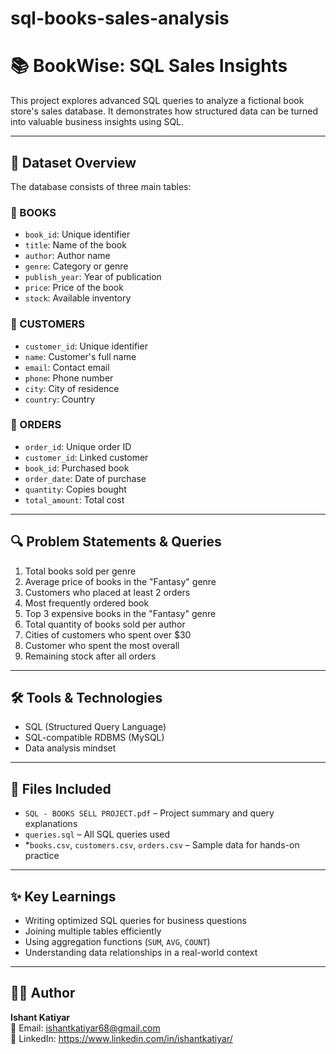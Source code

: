 # sql-books-sales-analysis
# 📚 BookWise: SQL Sales Insights

This project explores advanced SQL queries to analyze a fictional book store's sales database. It demonstrates how structured data can be turned into valuable business insights using SQL.

---

## 📁 Dataset Overview

The database consists of three main tables:

### 🧾 BOOKS
- `book_id`: Unique identifier
- `title`: Name of the book
- `author`: Author name
- `genre`: Category or genre
- `publish_year`: Year of publication
- `price`: Price of the book
- `stock`: Available inventory

### 🧑 CUSTOMERS
- `customer_id`: Unique identifier
- `name`: Customer's full name
- `email`: Contact email
- `phone`: Phone number
- `city`: City of residence
- `country`: Country

### 🛒 ORDERS
- `order_id`: Unique order ID
- `customer_id`: Linked customer
- `book_id`: Purchased book
- `order_date`: Date of purchase
- `quantity`: Copies bought
- `total_amount`: Total cost

---

## 🔍 Problem Statements & Queries

1. Total books sold per genre  
2. Average price of books in the "Fantasy" genre  
3. Customers who placed at least 2 orders  
4. Most frequently ordered book  
5. Top 3 expensive books in the "Fantasy" genre  
6. Total quantity of books sold per author  
7. Cities of customers who spent over $30  
8. Customer who spent the most overall  
9. Remaining stock after all orders  

---

## 🛠 Tools & Technologies

- SQL (Structured Query Language)
- SQL-compatible RDBMS (MySQL)
- Data analysis mindset

---

## 📂 Files Included

- `SQL - BOOKS SELL PROJECT.pdf` – Project summary and query explanations  
- `queries.sql` – All SQL queries used  
- *`books.csv`, `customers.csv`, `orders.csv` – Sample data for hands-on practice  

---

## ✨ Key Learnings

- Writing optimized SQL queries for business questions  
- Joining multiple tables efficiently  
- Using aggregation functions (`SUM`, `AVG`, `COUNT`)  
- Understanding data relationships in a real-world context  

---

## 👨‍💻 Author

**Ishant Katiyar**  
📧 Email: ishantkatiyar68@gmail.com  
🔗 LinkedIn: https://www.linkedin.com/in/ishantkatiyar/
